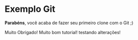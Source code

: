 Exemplo Git
===========

__Parabéns__, você acaba de fazer seu primeiro clone com o Git ;)

Muito Obrigado! Muito bom tutorial!
testando alterações!
